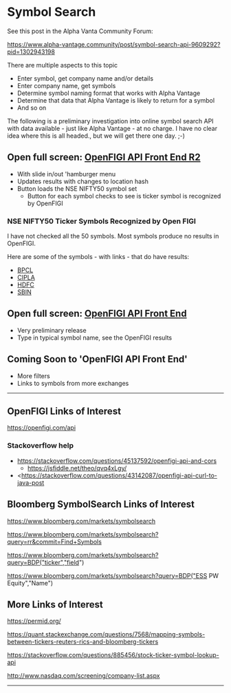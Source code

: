 <span style=display:none; >[You are now in a GitHub source code view - click this link to view Read Me file as a web page]( https://prediqtiv.github.io/alpha-vantage-cookbook/#ymbol-search/README.md "View file as a web page." ) </span>



# Symbol Search

See this post in the Alpha Vanta Community Forum:

<https://www.alpha-vantage.community/post/symbol-search-api-9609292?pid=1302943198>


There are multiple aspects to this topic

* Enter symbol, get company name and/or details
* Enter company name, get symbols
* Determine symbol naming format that works with Alpha Vantage
* Determine that data that Alpha Vantage is likely to return for a symbol
* And so on

The following is a preliminary investigation into online symbol search API with data available - just like Alpha Vantage - at no charge. I have no clear idea where this is all headed., but we will get there one day. ;-)

## Open full screen: [OpenFIGI API Front End R2]( https://prediqtiv.github.io/alpha-vantage-cookbook/symbol-search/openfigi-api-front-end-r2.html )

* With slide in/out 'hamburger menu
* Updates results with changes to location hash
* Button loads the NSE NIFTY50 symbol set
	* Button for each symbol checks to see is ticker symbol is recognized by OpenFIGI

### NSE NIFTY50 Ticker Symbols Recognized by Open FIGI

I have not checked all the 50 symbols. Most symbols produce no results in OpenFIGI.

Here are some of the symbols - with links - that do have results:
* [BPCL]( https://prediqtiv.github.io/alpha-vantage-cookbook/symbol-search/openfigi-api-front-end-r2.html#%7B%22symbol%22:%22BPCL%22%7D )
* [CIPLA]( https://prediqtiv.github.io/alpha-vantage-cookbook/symbol-search/openfigi-api-front-end-r2.html#%7B%22symbol%22:%22CIPLA%22%7D )
* [HDFC]( https://prediqtiv.github.io/alpha-vantage-cookbook/symbol-search/openfigi-api-front-end-r2.html#%7B%22symbol%22:%22HDFC%22%7D )
* [SBIN]( https://prediqtiv.github.io/alpha-vantage-cookbook/symbol-search/openfigi-api-front-end-r2.html#%7B%22symbol%22:%22SBIN%22%7D )


## Open full screen: [OpenFIGI API Front End]( https://prediqtiv.github.io/alpha-vantage-cookbook/symbol-search/openfigi-api-front-end.html )

* Very preliminary release
* Type in typical symbol name, see the OpenFIGI results

## Coming Soon to 'OpenFIGI API Front End'

* More filters
* Links to symbols from more exchanges


***

## OpenFIGI Links of Interest

<https://openfigi.com/api>


### Stackoverflow help

* <https://stackoverflow.com/questions/45137592/openfigi-api-and-cors>
	* <https://jsfiddle.net/theo/qvq4xLgy/>
* <https://stackoverflow.com/questions/43142087/openfigi-api-curl-to-java-post


## Bloomberg SymbolSearch Links of Interest

<https://www.bloomberg.com/markets/symbolsearch>

https://www.bloomberg.com/markets/symbolsearch?query=rr&commit=Find+Symbols

https://www.bloomberg.com/markets/symbolsearch?query=BDP("ticker","field")

https://www.bloomberg.com/markets/symbolsearch?query=BDP("ESS PW Equity","Name")


## More Links of Interest

<https://permid.org/>

<https://quant.stackexchange.com/questions/7568/mapping-symbols-between-tickers-reuters-rics-and-bloomberg-tickers>

<https://stackoverflow.com/questions/885456/stock-ticker-symbol-lookup-api>

<http://www.nasdaq.com/screening/company-list.aspx>



***
